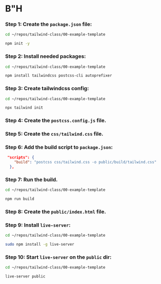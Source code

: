 # B"H


### Step 1: Create the `package.json` file:

```sh
cd ~/repos/tailwind-class/00-example-template

npm init -y
```

### Step 2: Install needed packages:

```sh
cd ~/repos/tailwind-class/00-example-template

npm install tailwindcss postcss-cli autoprefixer

```


### Step 3: Create tailwindcss config:

```sh
cd ~/repos/tailwind-class/00-example-template

npx tailwind init

```

### Step 4: Create the `postcss.config.js` file.

### Step 5: Create the `css/tailwind.css` file.

### Step 6: Add the build script to `package.json`:

```json
 "scripts": {
    "build": "postcss css/tailwind.css -o public/build/tailwind.css"
  },
```

### Step 7: Run the build.

```sh
cd ~/repos/tailwind-class/00-example-template

npm run build

```


### Step 8: Create the `public/index.html` file.


### Step 9: Install `live-server`:

```sh
cd ~/repos/tailwind-class/00-example-template

sudo npm install -g live-server

```



### Step 10: Start `live-server` on the `public` dir:


```sh
cd ~/repos/tailwind-class/00-example-template

live-server public

```
